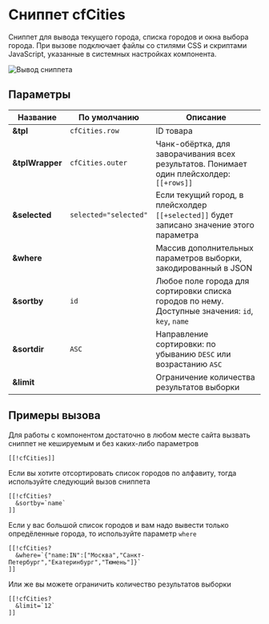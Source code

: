 # Сниппет cfCities

Сниппет для вывода текущего города, списка городов и окна выбора города. При вызове подключает файлы со стилями CSS и скриптами JavaScript, указанные в системных настройках компонента.

![Вывод сниппета](https://file.modx.pro/files/a/3/f/a3f58aecef516b7c1e3a87949c837d0d.png)

## Параметры

| Название        | По умолчанию          | Описание                                                                                         |
|-----------------|-----------------------|--------------------------------------------------------------------------------------------------|
| **&tpl**        | `cfCities.row`        | ID товара                                                                                        |
| **&tplWrapper** | `cfCities.outer`      | Чанк-обёртка, для заворачивания всех результатов. Понимает один плейсхолдер: `[[+rows]]`         |
| **&selected**   | `selected="selected"` | Если текущий город, в плейсхолдер `[[+selected]]` будет записано значение этого параметра        |
| **&where**      |                       | Массив дополнительных параметров выборки, закодированный в JSON                                  |
| **&sortby**     | `id`                  | Любое поле города для сортировки списка городов по нему. Доступные значения: `id`, `key`, `name` |
| **&sortdir**    | `ASC`                 | Направление сортировки: по убыванию `DESC` или возрастанию `ASC`                                 |
| **&limit**      |                       | Ограничение количества результатов выборки                                                       |

## Примеры вызова

Для работы с компонентом достаточно в любом месте сайта вызвать сниппет не кешируемым и без каких-либо параметров

``` modx
[[!cfCities]]
```

Если вы хотите отсортировать список городов по алфавиту, тогда используйте следующий вызов сниппета

``` modx
[[!cfCities?
  &sortby=`name`
]]
```

Если у вас большой список городов и вам надо вывести только опредёленные города, то используйте параметр `where`

``` modx
[[!cfCities?
  &where=`{"name:IN":["Москва","Санкт-Петербург","Екатеринбург","Тюмень"]}`
]]
```

Или же вы можете ограничить количество результатов выборки

``` modx
[[!cfCities?
  &limit=`12`
]]
```
